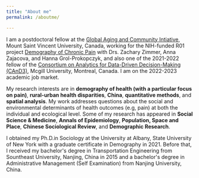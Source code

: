 ```yaml
---
title: "About me"
permalink: /aboutme/

---
```


I am a postdoctoral fellow at the [Global Aging and Community Intiative](https://globalagingandcommunity.com), Mount Saint Vincent University, Canada, working for the NIH-funded R01 project [Demography of Chronic Pain](https://globalagingandcommunity.com/projects/demography-of-aging-and-pain/) with Drs. Zachary Zimmer, Anna Zajacova, and Hanna Grol-Prokopczyk, and also one of the 2021-2022 fellow of the [Consortium on Analytics for Data-Driven Decision-Making (CAnD3)](https://www.mcgill.ca/cand3/), Mcgill University, Montreal, Canada. I am on the 2022-2023 academic job market.

My research interests are in **demography of health (with a particular focus on pain)**, **rural-urban health disparities**, **China**, **quantitative methods**, and **spatial analysis**. My work addresses questions about the social and environmental determinants of health outcomes (e.g, pain) at both the individual and ecological level. Some of my research has appeared in **Social Science & Medicine**, **Annals of Epidemiology**, **Population, Space and Place**, **Chinese Sociological Review**, and **Demographic Research**.

I obtained my Ph.D.in Sociology at the University at Albany, State University of New York with a graduate certificate in Demography in 2021. Before that, I received my bachelor's degree in Transportation Engineering from Sountheast University, Nanjing, China in 2015 and a bachelor's degree in Administrative Management (Self Examination) from Nanjing University, China.
